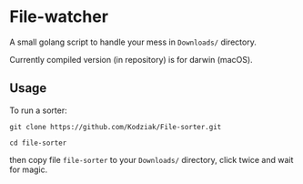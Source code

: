 # File-watcher

A small golang script to handle your mess in `Downloads/` directory.

Currently compiled version (in repository) is for darwin (macOS).

## Usage

To run a sorter:

```
git clone https://github.com/Kodziak/File-sorter.git
```

```
cd file-sorter
```

then copy file `file-sorter` to your `Downloads/` directory, click twice and wait for magic.